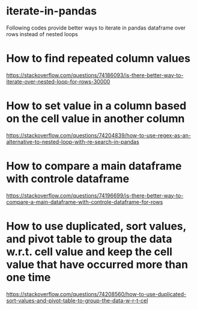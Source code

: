 # iterate-in-pandas
Following codes provide better ways to iterate in pandas dataframe over rows instead of nested loops

# How to find repeated column values
https://stackoverflow.com/questions/74186093/is-there-better-way-to-iterate-over-nested-loop-for-rows-30000

# How to set value in a column based on the cell value in another column
https://stackoverflow.com/questions/74204839/how-to-use-regex-as-an-alternative-to-nested-loop-with-re-search-in-pandas

# How to compare a main dataframe with controle dataframe
https://stackoverflow.com/questions/74196699/is-there-better-way-to-compare-a-main-dataframe-with-controle-dataframe-for-rows

# How to use duplicated, sort values, and pivot table to group the data w.r.t. cell value and keep the cell value that have occurred more than one time
https://stackoverflow.com/questions/74208560/how-to-use-duplicated-sort-values-and-pivot-table-to-group-the-data-w-r-t-cel

